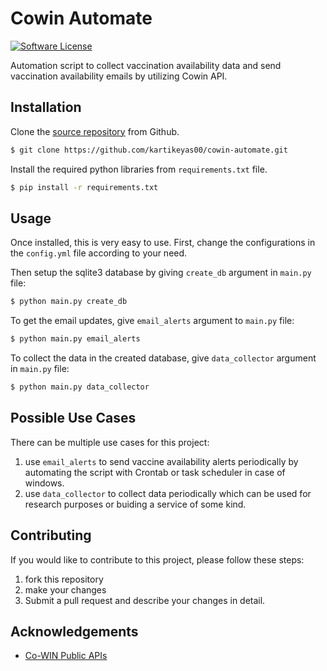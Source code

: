 # Cowin Automate
[![Software License](https://img.shields.io/badge/license-MIT-brightgreen.svg)](LICENSE)

Automation script to collect vaccination availability data and send vaccination availability emails by utilizing Cowin API.

## Installation

Clone the [source repository](https://github.com/kartikeyas00/cowin-automate) from Github.
```sh
$ git clone https://github.com/kartikeyas00/cowin-automate.git
```
Install the required python libraries from `requirements.txt` file.
```sh
$ pip install -r requirements.txt 
```

## Usage

Once installed, this is very easy to use. First, change the configurations in the `config.yml` file according to your need.

Then setup the sqlite3 database by giving `create_db` argument in `main.py` file:
```sh
$ python main.py create_db
```

To get the email updates, give `email_alerts` argument to `main.py` file:
```sh
$ python main.py email_alerts
```

To collect the data in the created database, give `data_collector` argument in `main.py` file:
```sh
$ python main.py data_collector
```

## Possible Use Cases

There can be multiple use cases for this project:

1. use `email_alerts` to send vaccine availability alerts periodically by automating the script with Crontab or task scheduler in case of windows.
2. use `data_collector` to collect data periodically which can be used for research purposes or buiding a service of some kind.

## Contributing 

If you would like to contribute to this project, please follow these steps:

1. fork this repository
2. make your changes
3. Submit a pull request and describe your changes in detail.

## Acknowledgements

- [Co-WIN Public APIs](https://apisetu.gov.in/public/marketplace/api/cowin/cowin-public-v2)